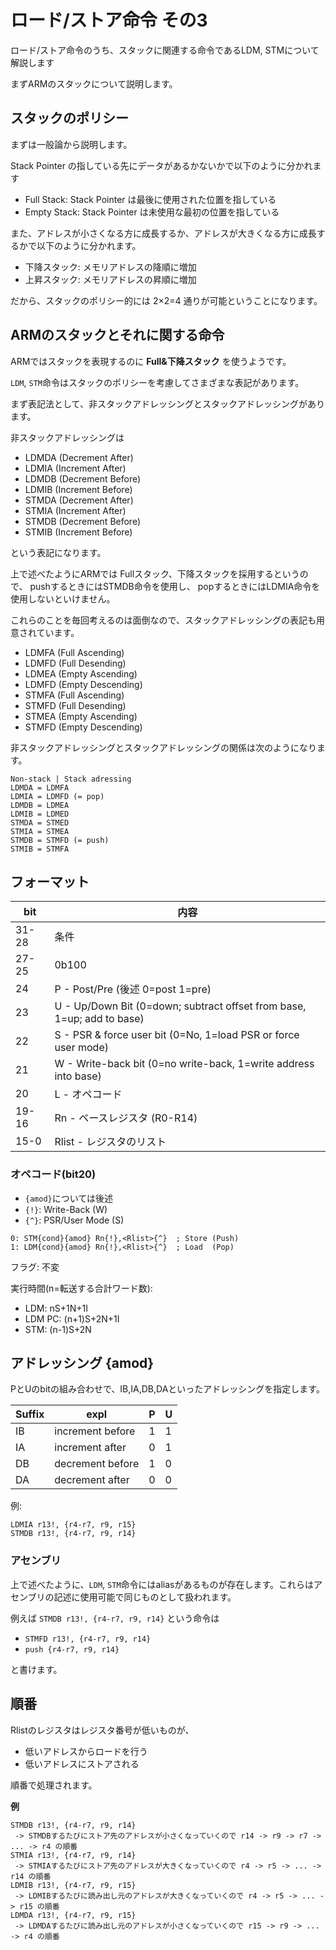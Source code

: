 # ロード/ストア命令 その3

ロード/ストア命令のうち、スタックに関連する命令であるLDM, STMについて解説します

まずARMのスタックについて説明します。

## スタックのポリシー

まずは一般論から説明します。

Stack Pointer の指している先にデータがあるかないかで以下のように分かれます

- Full Stack: Stack Pointer は最後に使用された位置を指している
- Empty Stack: Stack Pointer は未使用な最初の位置を指している

また、アドレスが小さくなる方に成長するか、アドレスが大きくなる方に成長するかで以下のように分かれます。

- 下降スタック: メモリアドレスの降順に増加
- 上昇スタック: メモリアドレスの昇順に増加

だから、スタックのポリシー的には 2×2=4 通りが可能ということになります。

## ARMのスタックとそれに関する命令

ARMではスタックを表現するのに **Full&下降スタック** を使うようです。

`LDM`, `STM`命令はスタックのポリシーを考慮してさまざまな表記があります。

まず表記法として、非スタックアドレッシングとスタックアドレッシングがあります。

非スタックアドレッシングは

- LDMDA (Decrement After)
- LDMIA (Increment After)
- LDMDB (Decrement Before)
- LDMIB (Increment Before)
- STMDA (Decrement After)
- STMIA (Increment After)
- STMDB (Decrement Before)
- STMIB (Increment Before)

という表記になります。

上で述べたようにARMでは Fullスタック、下降スタックを採用するというので、 pushするときにはSTMDB命令を使用し、 popするときにはLDMIA命令を使用しないといけません。

これらのことを毎回考えるのは面倒なので、スタックアドレッシングの表記も用意されています。

- LDMFA (Full Ascending)
- LDMFD (Full Desending)
- LDMEA (Empty Ascending)
- LDMFD (Empty Descending)
- STMFA (Full Ascending)
- STMFD (Full Desending)
- STMEA (Empty Ascending)
- STMFD (Empty Descending)

非スタックアドレッシングとスタックアドレッシングの関係は次のようになります。

```
Non-stack | Stack adressing
LDMDA = LDMFA
LDMIA = LDMFD (= pop)
LDMDB = LDMEA
LDMIB = LDMED
STMDA = STMED
STMIA = STMEA
STMDB = STMFD (= push)
STMIB = STMFA
```

## フォーマット

 bit  |  内容
---- | ----
31-28 | 条件
27-25 | 0b100
24 | P - Post/Pre (後述 0=post 1=pre)
23 | U - Up/Down Bit (0=down; subtract offset from base, 1=up; add to base)
22 | S - PSR & force user bit (0=No, 1=load PSR or force user mode)
21 | W - Write-back bit (0=no write-back, 1=write address into base)
20 | L - オペコード
19-16 | Rn - ベースレジスタ (R0-R14)
15-0 | Rlist - レジスタのリスト

### オペコード(bit20)

- `{amod}`については後述
- `{!}`: Write-Back (W)
- `{^}`: PSR/User Mode (S)

```
0: STM{cond}{amod} Rn{!},<Rlist>{^}  ; Store (Push)
1: LDM{cond}{amod} Rn{!},<Rlist>{^}  ; Load  (Pop)
```

フラグ: 不変

実行時間(n=転送する合計ワード数):

- LDM: nS+1N+1I
- LDM PC: (n+1)S+2N+1I
- STM: (n-1)S+2N

## アドレッシング {amod}

PとUのbitの組み合わせで、IB,IA,DB,DAといったアドレッシングを指定します。

Suffix | expl | P | U 
-- | -- | -- | -- 
IB | increment before | 1 | 1 
IA | increment after  | 0 | 1 
DB | decrement before | 1 | 0 
DA | decrement after  | 0 | 0 

例:

```
LDMIA r13!, {r4-r7, r9, r15}
STMDB r13!, {r4-r7, r9, r14}
```

### アセンブリ

上で述べたように、`LDM`, `STM`命令にはaliasがあるものが存在します。これらはアセンブリの記述に使用可能で同じものとして扱われます。

例えば `STMDB r13!, {r4-r7, r9, r14}` という命令は 

- `STMFD r13!, {r4-r7, r9, r14}`
- `push {r4-r7, r9, r14}` 

と書けます。

## 順番

Rlistのレジスタはレジスタ番号が低いものが、

- 低いアドレスからロードを行う
- 低いアドレスにストアされる

順番で処理されます。

**例**

```
STMDB r13!, {r4-r7, r9, r14}
 -> STMDBするたびにストア先のアドレスが小さくなっていくので r14 -> r9 -> r7 -> ... -> r4 の順番
STMIA r13!, {r4-r7, r9, r14}
 -> STMIAするたびにストア先のアドレスが大きくなっていくので r4 -> r5 -> ... -> r14 の順番
LDMIB r13!, {r4-r7, r9, r15}
 -> LDMIBするたびに読み出し元のアドレスが大きくなっていくので r4 -> r5 -> ... -> r15 の順番
LDMDA r13!, {r4-r7, r9, r15}
 -> LDMDAするたびに読み出し元のアドレスが小さくなっていくので r15 -> r9 -> ... -> r4 の順番
```
